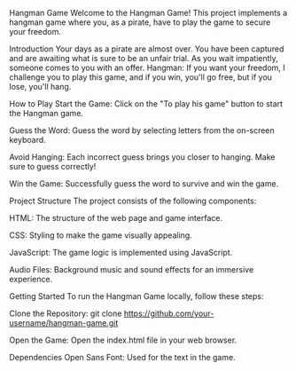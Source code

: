Hangman Game
Welcome to the Hangman Game! This project implements a hangman game where you, as a pirate, have to play the game to secure your freedom.

Introduction
Your days as a pirate are almost over. You have been captured and are awaiting what is sure to be an unfair trial. As you wait impatiently, someone comes to you with an offer.
Hangman: If you want your freedom, I challenge you to play this game, and if you win, you'll go free, but if you lose, you'll hang.

How to Play
Start the Game: Click on the "To play his game" button to start the Hangman game.

Guess the Word: Guess the word by selecting letters from the on-screen keyboard.

Avoid Hanging: Each incorrect guess brings you closer to hanging. Make sure to guess correctly!

Win the Game: Successfully guess the word to survive and win the game.

Project Structure
The project consists of the following components:

HTML: The structure of the web page and game interface.

CSS: Styling to make the game visually appealing.

JavaScript: The game logic is implemented using JavaScript.

Audio Files: Background music and sound effects for an immersive experience.

Getting Started
To run the Hangman Game locally, follow these steps:

Clone the Repository: git clone https://github.com/your-username/hangman-game.git

Open the Game: Open the index.html file in your web browser.

Dependencies
Open Sans Font: Used for the text in the game.
